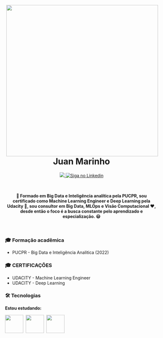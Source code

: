 <img align="right" src="https://cdn.dribbble.com/users/1059583/screenshots/4171367/coding-freak.gif" width="500"/>

<h1 align="center">Juan Marinho</h1>

<p align="center">
  
  
   <a href="https://www.instagram.com/srmarinho.py/" alt="Instagram">
    <img src="https://img.shields.io/badge/-Instagram-DF0174?style=flat-square&labelColor=DF0174&logo=instagram&logoColor=white&link=https://www.instagram.com/srmarinho.py/"/>   </a>
 
 <a href="https://www.linkedin.com/in/sr-marinho/">
    <img alt="Siga no Linkedin" src="https://img.shields.io/badge/-LinkedIn-blue?style=flat-square&logo=Linkedin&logoColor=white&link=https://www.linkedin.com/in/sr-marinho/">
  </a>
  
    
</p>
<br>

<h4 align="center"> 
	🚧 Formado em Big Data e Inteligência analítica pela PUCPR, sou certificado como Machine Learning Engineer e Deep Learning pela Udacity 🚀, sou consultor em Big Data, MLOps e Visão Computacional ❤️, desde então o foco é a busca constante pelo aprendizado e especialização. 😃
	
</h4>
<br>

### :mortar_board: Formação acadêmica
  - PUCPR - Big Data e Inteligência Analitica (2022)
  
### :mortar_board: CERTIFICAÇÕES 
  - UDACITY - Machine Learning Engineer 
  - UDACITY - Deep Learning

### 🛠 Tecnologias

**Estou estudando:**

<p align="left">
  <!-- CI CD Icon -->
  <img src="https://miro.medium.com/max/528/1*0lzbnKgE5ILm4gctPH-EJg.jpeg" height="60" width="60">&nbsp;
  <!-- AIRFLOW Icon -->
  <img src="https://avatars.githubusercontent.com/u/33643075?s=280&v=4" height="60" width="60">&nbsp;
  <!-- STREAMLIT Icon -->
  <img src="https://miro.medium.com/max/7056/1*8_tOPp_41jV_3X8RE4E7fw.png" height="60" width="60">&nbsp;
  
  
</p>

